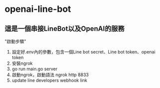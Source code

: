 # openai-line-bot
## 這是一個串接LineBot以及OpenAI的服務

"啟動步驟"
1. 設定好.env內的參數，包含一個Line bot secret、Line bot token、openai token
2. 安裝ngrok
3. go run main.go server
4. 啟動ngrok，啟動語法 ngrok http 8833
5. update line developers webhook link